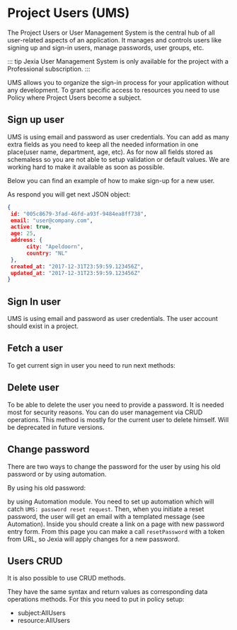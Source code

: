 # Project Users (UMS)
The Project Users or User Management System is the central hub of all user-related aspects of an application. It manages and controls users like signing up and sign-in users, manage passwords, user groups, etc. 

::: tip
Jexia User Management System is only available for the project with a Professional subscription.
:::

UMS allows you to organize the sign-in process for your application without any development. To grant specific access to resources you need to use Policy where Project Users become a subject.   

## Sign up user
UMS is using email and password as user credentials. You can add as many extra fields as you need to keep all the needed information in one place(user name, department, age, etc). As for now all fields stored as schemaless so you are not able to setup validation or default values. We are working hard to make it available as soon as possible. 

Below you can find an example of how to make sign-up for a new user. 

<CodeSwitcher :languages="{js:'JavaScript',bash:'cURL'}">
<template v-slot:js>

``` js
import { jexiaClient, UMSModule } from "jexia-sdk-js";  

const ums = new UMSModule();   
jexiaClient().init({    
  projectID: "your-project-id"
}, ums); 

const user = await ums.signUp({    
  email: "user@company.com",    
  password: "my_password", 
  age: 25, 
  address: { 
      city: "Apeldoorn",
      country: "NL"
  }
});  
```

</template>
<template v-slot:bash>

``` bash
curl -X POST -d '{
  "email": "user@company.com",
  "password": "my_password",
  "age": 25, 
  "address": { 
      "city": "Apeldoorn",
      "country": "NL"
   }
}' "https://$PROJECT_ID.app.jexia.com/ums/signup" | jq .
```

Below you can find possible errors:

|Code | Description|
|-----|------------|
201 | User created successfully. The response contains the full user (except the password) including default fields.
400 | Bad request. The request was somehow malformed and was not executed.
409 | User is already registered.
500 | There is an internal error

</template>
</CodeSwitcher>

As respond you will get next JSON object:
``` json
{  
 id: "005c8679-3fad-46fd-a93f-9484ea8ff738",
 email: "user@company.com", 
 active: true,
 age: 25,
 address: { 
      city: "Apeldoorn",
      country: "NL"
 }, 
 created_at: "2017-12-31T23:59:59.123456Z", 
 updated_at: "2017-12-31T23:59:59.123456Z"
}

```

## Sign In user
UMS is using email and password as user credentials. The user account should exist in a project.

<CodeSwitcher :languages="{js:'JavaScript',bash:'cURL'}">
<template v-slot:js>

``` js
import { jexiaClient, UMSModule } from "jexia-sdk-js";  

const ums = new UMSModule();   
jexiaClient().init({    
  projectID: "your-project-id",    
}, ums); 

const user = await ums.signIn({    
  email: 'Elon@tesla.com',    
  password: 'secret-password',    
  default: true,   
  alias: 'Elon Musk'  
});  

dom.dataset('rockets', 'Elon Mask').select();  
dom.dataset('rockets').select();  
```
Additional options (both are optional):
* default - if true, this user account will be used for all further data operations by default
* alias - account alias. You can use it to clarify which account is going to be used to perform data operation

::: tip
With JS SDK there is a possibility to do sign in with many users and run requests with different users. For this, you need to use an alias.If you did not specify under which user to run query, SDK will use user with **default:true**.   
:::

</template>
<template v-slot:bash>

``` bash
export UMS_TOKEN=`curl -X POST -d '{
  "method":"ums",
  "email":"'"$TEST_USER"'",
  "password":"'"$TEST_USER_PSW"'"
}' "https://$PROJECT_ID.app.jexia.com/auth" | jq -r .access_token`
```

</template>
</CodeSwitcher>

## Fetch a user
To get current sign in user you need to run next methods:

<CodeSwitcher :languages="{js:'JavaScript',bash:'cURL'}">
<template v-slot:js>

``` js
// via alias
const user = await ums.getUser('Elon Musk'); 
// via email 
const user = await ums.getUser('elon@tesla.com'); 
```
</template>
<template v-slot:bash>

``` bash
curl 
-H "Authorization: Bearer $UMS_TOKEN"
-X GET "https://$PROJECT_ID.app.jexia.com/ums/user/" | jq .
```

</template>
</CodeSwitcher>

 
## Delete user
To be able to delete the user you need to provide a password. It is needed most for security reasons.
You can do user management via CRUD operations. This method is mostly for the current user to delete himself. 
Will be deprecated in future versions.

<CodeSwitcher :languages="{js:'JavaScript',bash:'cURL'}">
<template v-slot:js>

``` js
ums.deleteUser('Elon@tesla.com', password); 
```
</template>
<template v-slot:bash>

``` bash
curl 
-H "Authorization: Bearer $UMS_TOKEN"
-X DELETE "https://$PROJECT_ID.app.jexia.com/ums/user/" | jq .
```

</template>
</CodeSwitcher>

## Change password
There are two ways to change the password for the user by using his old password or by using automation.

By using his old password:

<CodeSwitcher :languages="{js:'JavaScript',bash:'cURL'}">
<template v-slot:js>

``` js
ums.changePassword('Elon@tesla.com', oldPassword, newPassword); 
```
</template>
<template v-slot:bash>

``` bash
curl 
-H "Authorization: Bearer $UMS_TOKEN"
-X POST -d '{
  "new_password": "my_new_password",
  "old_password": "my_old_password"
}' "https://$PROJECT_ID.app.jexia.com/ums/changepassword/" | jq .
```

</template>
</CodeSwitcher>

by using Automation module. You need to set up automation which will catch `UMS: password reset request`. Then, when you initiate a reset password, the user will get an email with a templated message (see Automation). Inside you should create a link on a page with new password entry form. From this page you can make a call `resetPassword` with a token from URL, so Jexia will apply changes for a new password.     

<CodeSwitcher :languages="{js:'JavaScript',bash:'cURL'}">
<template v-slot:js>
 
```js
// To request email with new token: 
ums.requestResetPassword('Elon@tesla.com');

// To apply newpassword
ums.resetPassword(Token, newPassword);
```

</template>
<template v-slot:bash>

``` bash
# To request token for change password for specific email
curl 
-X POST -d '{
  "email":"user@email"
}' "https://$PROJECT_ID.app.jexia.com/ums/resetpassword/" | jq .


# To apply new password
curl 
-X POST -d '{
  "new_password": "jexia_super"
}' "https://$PROJECT_ID.app.jexia.com/ums/resetpassword/token" | jq .
```

</template>
</CodeSwitcher>

## Users CRUD
It is also possible to use CRUD methods. 

They have the same syntax and return values as corresponding data operations methods.
For this you need to put in policy setup: 
* subject:AllUsers 
* resource:AllUsers

<CodeSwitcher :languages="{js:'JavaScript',bash:'cURL'}">
<template v-slot:js>

``` js
// select all active users  
ums.select()  
 .where(field => field("active").isEqualTo(true))  
 .subscribe();  
// suspend Elon! 
ums.update({ active: false })  
 .where(field => field("email").isEqualTo("Elon@tesla.com"))  
 .subscribe();  
// delete all suspended users  
ums.delete()  
 .where(field => field("active").isEqualTo(false))  
 .subscribe(); 
```
</template>
<template v-slot:bash>

``` bash
curl -H "Authorization: Bearer $UMS_TOKEN"
  -X GET "https://$PROJECT_ID.app.jexia.com/ums/users?cond=[....]" | jq .
```

</template>
</CodeSwitcher>
